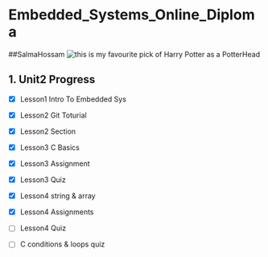 # Embedded_Systems_Online_Diploma
##SalmaHossam
![ this is my favourite pick of Harry Potter as a PotterHead](https://i.pinimg.com/564x/50/3f/27/503f27b9df37e531110d38bf0fb331d3.jpg)
## 1. Unit2 Progress  
- [x] Lesson1 Intro To Embedded Sys
- [x] Lesson2 Git Toturial
- [x] Lesson2 Section
- [x] Lesson3 C Basics
- [x] Lesson3 Assignment
- [x] Lesson3 Quiz
- [x] Lesson4 string & array
- [x] Lesson4 Assignments
- [ ] Lesson4 Quiz
- [ ] C conditions & loops quiz


